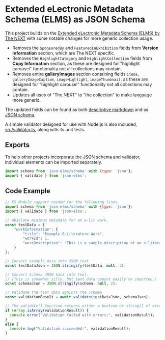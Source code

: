 # Extended eLectronic Metadata Schema (ELMS) as JSON Schema

This project builds on the [Extended eLectronic Metadata Schema (ELMS) by The NEXT](https://the-next.eliterature.org/elms) with some notable changes for more generic collection usage.

* Removes the `SponsoredBy` and `FeaturedInExhibition` fields from **Version Information** section, which are The NEXT specific.
* Removes the `HighlightCategory` and `HighlightCollection` fields from **Copy Information** section, as these are designed for "highlight carousel" functionality not all collections may contain.
* Removes entire **galleryImages** section containing fields `items`, `galleryImageCaption`, `imageHighlight`, `imageThumbnail`, as these are designed for "highlight carousel" functionality not all collections may contain.
* Updates all uses of "The NEXT" to "the collection" to make language more generic.

The updated fields can be found as both [descriptive markdown](./schema/schema.md) and as [JSON schema](./schema/elms-schema.json).

A simple validator designed for use with Node.js is also included, [src/validator.ts](./src/validate.ts), along with its unit tests.

## Exports

To help other projects incorporate the JSON schema and validator, individual elements can be imported separately.

```javascript
import schema from 'json-elms/schema' with {type: 'json'};
import { validate } from 'json-elms';
```

## Code Example

```javascript
// ES Module support needed for the following lines.
import schema from 'json-elms/schema' with {type: 'json'};
import { validate } from 'json-elms';

// Absolute minimum metadata for an e-lit work.
const testData = {
    "workInformation": {
        "title": "Example E-Literature Work",
        "workId": 1,
        "workDescription": "This is a sample description of an e-literature work.",
    }
};

// Convert example data into JSON text
const testDataJson = JSON.stringify(testData, null, 2);

// Convert Schema JSON back into text.
// (This is somewhat silly, but text data cannot easily be imported.)
const schemaJson = JSON.stringify(schema, null, 2);

// Validate the test data against the schema
const validationResult = await validate(testDataJson, schemaJson);

// The validate() function returns either a boolean or string[] of errors
if (Array.isArray(validationResult)) {
  console.error("Validation failed with errors:", validationResult);
}
else {
  console.log("Validation succeeded:", validationResult);
}
```
